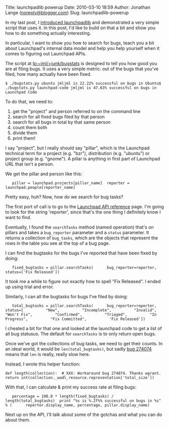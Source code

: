 Title: launchpadlib powerup
Date: 2010-03-10 18:59
Author: Jonathan Lange (noreply@blogger.com)
Slug: launchpadlib-powerup

In my last post, I [introduced
launchpadlib](http://code.mumak.net/2010/03/get-started-with-launchpadlib.html)
and demonstrated a very simple script that uses it. In this post, I'd
like to build on that a bit and show you how to do something actually
interesting.  
  
In particular, I want to show you how to search for bugs, teach you a
bit about Launchpad's internal data model and help you help yourself
when it comes to figuring out Launchpad APIs.  
  
The script at
[lp:\~jml/+junk/bugstats](https://code.edge.launchpad.net/~jml/+junk/bugstats)
is designed to tell you how good you are at filing bugs. It uses a very
simple metric: out of the bugs that you've filed, how many actually have
been fixed.

    $ ./bugstats.py ubuntu jmljml is 22.22% successful on bugs in Ubuntu$ ./bugstats.py launchpad-code jmljml is 47.63% successful on bugs in Launchpad Code

To do that, we need to:

1.  get the "project" and person referred to on the command line
2.  search for all fixed bugs filed by that person
3.  search for all bugs in total by that same person
4.  count them both
5.  divide them
6.  print them!

I say "project", but I really should say "pillar", which is the
Launchpad technical term for a project (e.g. "bzr"), distribution (e.g.
"ubuntu") or project group (e.g. "gnome"). A pillar is anything in first
part of Launchpad URL that isn't a person.  
  
We get the pillar and person like this:

       pillar = launchpad.projects[pillar_name]  reporter = launchpad.people[reporter_name]

Pretty easy, huh? Now, how do we search for bug tasks?  
  
The first port of call is to go to the [Launchpad API
reference](https://launchpad.net/+apidoc) page. I'm going to look for
the string 'reporter', since that's the one thing I definitely know I
want to find.  
  
Eventually, I found the `searchTasks` method (named operation) that's on
pillars and takes a `bug_reporter` parameter and a `status` parameter.
It returns a collection of `bug_tasks`, which are the objects that
represent the rows in the table you see at the top of a bug page.  
  
I can find the bugtasks for the bugs I've reported that have been fixed
by doing:

       fixed_bugtasks = pillar.searchTasks(      bug_reporter=reporter, status=['Fix Released'])

It took me a while to figure out exactly how to spell "Fix Released". I
ended up using trial and error.  
  
Similarly, I can all the bugtasks for bugs I've filed by doing:

       total_bugtasks = pillar.searchTasks(      bug_reporter=reporter,      status=[          "New",          "Incomplete",          "Invalid",          "Won't Fix",          "Confirmed",          "Triaged",          "In Progress",          "Fix Committed",          'Fix Released'])

I cheated a bit for that one and looked at the launchpad code to get a
list of all bug statusus. The default for `searchTasks` is to only
return open bugs.  
  
Once we've got the collections of bug tasks, we need to get their
counts. In an ideal world, it would be `len(total_bugtasks)`, but sadly
[bug 274074](https://bugs.edge.launchpad.net/launchpadlib/+bug/274074)
means that `len` is really, really slow here.  
  
Instead, I wrote this helper function:

    def length(collection):  # XXX: Workaround bug 274074. Thanks wgrant.  return int(collection._wadl_resource.representation['total_size'])

With that, I can calculate & print my success rate at filing bugs:

       percentage = 100.0 * length(fixed_bugtasks) / length(total_bugtasks)  print "%s is %.2f%% successful on bugs in %s" % (      reporter.display_name, percentage, pillar.display_name)

Next up on the API, I'll talk about some of the gotchas and what you can
do about them.

